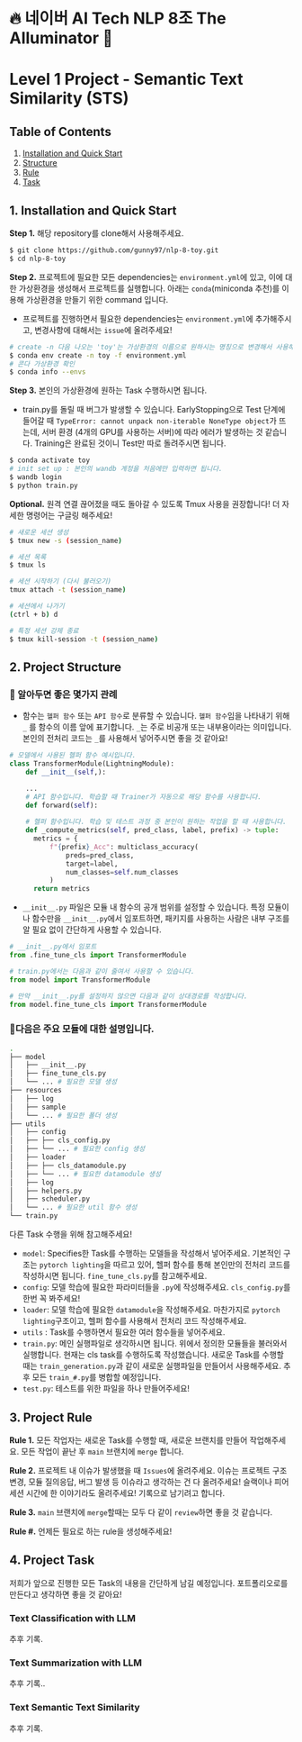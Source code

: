 # 🔥 네이버 AI Tech NLP 8조 The AIluminator 🌟
# Level 1 Project - Semantic Text Similarity (STS)

## Table of Contents
1. [Installation and Quick Start](#1-installation-and-quick-start)
2. [Structure](#2-project-structure)
3. [Rule](#3-project-rule)
4. [Task](#4-project-task)

## 1. Installation and Quick Start

**Step 1.** 해당 repository를 clone해서 사용해주세요.

```sh
$ git clone https://github.com/gunny97/nlp-8-toy.git
$ cd nlp-8-toy
```
**Step 2.** 프로젝트에 필요한 모든 dependencies는 `environment.yml`에 있고, 이에 대한 가상환경을 생성해서 프로젝트를 실행합니다. 아래는 `conda`(miniconda 추천)를 이용해 가상환경을 만들기 위한 command 입니다.
- 프로젝트를 진행하면서 필요한 dependencies는 `environment.yml`에 추가해주시고, 변경사항에 대해서는 `issue`에 올려주세요!
```sh
# create -n 다음 나오는 'toy'는 가상환경의 이름으로 원하시는 명칭으로 변경해서 사용해주세요. 설치하는데 시간이 좀 걸려요!
$ conda env create -n toy -f environment.yml
# 콘다 가상환경 확인
$ conda info --envs
```
**Step 3.** 본인의 가상환경에 원하는 Task 수행하시면 됩니다.
- train.py를 돌릴 때 버그가 발생할 수 있습니다. EarlyStopping으로 Test 단계에 들어갈 때 `TypeError: cannot unpack non-iterable NoneType object`가 뜨는데, 서버 환경 (4개의 GPU를 사용하는 서버)에 따라 에러가 발생하는 것 같습니다. Training은 완료된 것이니 Test만 따로 돌려주시면 됩니다.
```sh
$ conda activate toy
# init set up : 본인의 wandb 계정을 처음에만 입력하면 됩니다.
$ wandb login
$ python train.py
```

**Optional.** 원격 연결 끊어졌을 때도 돌아갈 수 있도록 Tmux 사용을 권장합니다! 더 자세한 명령어는 구글링 해주세요!
```sh
# 새로운 세션 생성
$ tmux new -s (session_name)

# 세션 목록
$ tmux ls

# 세션 시작하기 (다시 불러오기)
tmux attach -t (session_name)

# 세션에서 나가기
(ctrl + b) d

# 특정 세션 강제 종료
$ tmux kill-session -t (session_name)
```


## 2. Project Structure
### 📝 알아두면 좋은 몇가지 관례
* 함수는 `헬퍼 함수` 또는 `API 함수`로 분류할 수 있습니다. `헬퍼 함수`임을 나타내기 위해 `_` 를 함수의 이름 앞에 표기합니다. `_`는 주로 비공개 또는 내부용이라는 의미입니다. 본인의 전처리 코드는 `_`를 사용해서 넣어주시면 좋을 것 같아요!
```python
# 모델에서 사용된 헬퍼 함수 예시입니다.
class TransformerModule(LightningModule):
    def __init__(self,):

    ...
    # API 함수입니다. 학습할 때 Trainer가 자동으로 해당 함수를 사용합니다.
    def forward(self): 
    
    # 헬퍼 함수입니다. 학습 및 테스트 과정 중 본인이 원하는 작업을 할 때 사용합니다.   
    def _compute_metrics(self, pred_class, label, prefix) -> tuple:
      metrics = {
          f"{prefix}_Acc": multiclass_accuracy(
              preds=pred_class,
              target=label,
              num_classes=self.num_classes
          )
      return metrics
```
* `__init__.py` 파일은 모듈 내 함수의 공개 범위를 설정할 수 있습니다. 특정 모듈이나 함수만을 `__init__.py`에서 임포트하면, 패키지를 사용하는 사람은 내부 구조를 알 필요 없이 간단하게 사용할 수 있습니다. 
```python
# __init__.py에서 임포트
from .fine_tune_cls import TransformerModule
```
```python
# train.py에서는 다음과 같이 줄여서 사용할 수 있습니다.
from model import TransformerModule

# 만약 __init__.py를 설정하지 않으면 다음과 같이 상대경로를 작성합니다. 
from model.fine_tune_cls import TransformerModule
```

### 🚶다음은 주요 모듈에 대한 설명입니다.
```sh
.
├── model
│   ├── __init__.py
│   ├── fine_tune_cls.py
│   └── ... # 필요한 모델 생성
├── resources
│   ├── log
│   ├── sample
│   └── ... # 필요한 폴더 생성
├── utils
│   ├── config
│   ├── ├── cls_config.py
│   ├── └── ... # 필요한 config 생성
│   ├── loader
│   ├── ├── cls_datamodule.py
│   ├── └── ... # 필요한 datamodule 생성
│   ├── log
│   ├── helpers.py
│   ├── scheduler.py
│   └── ... # 필요한 util 함수 생성
└── train.py 
```
다른 Task 수행을 위해 참고해주세요!
* `model`: Specifies한 Task를 수행하는 모델들을 작성해서 넣어주세요. 기본적인 구조는 `pytorch lighting`을 따르고 있어, 헬퍼 함수를 통해 본인만의 전처리 코드를 작성하시면 됩니다.  `fine_tune_cls.py`를 참고해주세요.
* `config`: 모델 학습에 필요한 파라미터들을 `.py`에 작성해주세요. `cls_config.py`를 한번 꼭 봐주세요! 
* `loader`: 모델 학습에 필요한 `datamodule`을 작성해주세요. 마찬가지로 `pytorch lighting`구조이고, 헬퍼 함수를 사용해서 전처리 코드 작성해주세요.
* `utils` : Task를 수행하면서 필요한 여러 함수들을 넣어주세요.
* `train.py`: 메인 실행파일로 생각하시면 됩니다. 위에서 정의한 모듈들을 불러와서 실행합니다. 현재는 cls task를 수행하도록 작성했습니다. 새로운 Task를 수행할 때는 `train_generation.py`과 같이 새로운 실행파일을 만들어서 사용해주세요. 추후 모든 `train_#.py`를 병합할 예정입니다.
* `test.py`: 테스트를 위한 파일을 하나 만들어주세요!

## 3. Project Rule
**Rule 1.** 모든 작업자는 새로운 Task를 수행할 때, 새로운 브랜치를 만들어 작업해주세요. 모든 작업이 끝난 후 `main` 브랜치에 `merge` 합니다.


**Rule 2.** 프로젝트 내 이슈가 발생했을 때 `Issues`에 올려주세요. 이슈는 프로젝트 구조 변경, 모듈 질의응답, 버그 발생 등 이슈라고 생각하는 건 다 올려주세요! 슬랙이나 피어세션 시간에 한 이야기라도 올려주세요! 기록으로 남기려고 합니다.


**Rule 3.** `main` 브랜치에 `merge`할때는 모두 다 같이 `review`하면 좋을 것 같습니다.

**Rule #.** 언제든 필요로 하는 rule을 생성해주세요!


## 4. Project Task
저희가 앞으로 진행한 모든 Task의 내용을 간단하게 남길 예정입니다. 포트폴리오로를 만든다고 생각하면 좋을 것 같아요!

### Text Classification with LLM
추후 기록.
### Text Summarization with LLM
추후 기록..
### Text Semantic Text Similarity
추후 기록.
